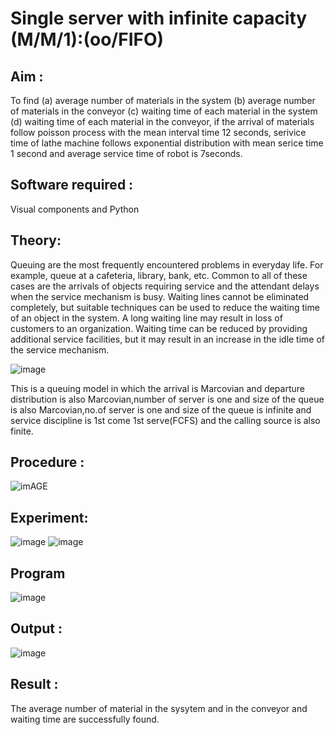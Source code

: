 # Single server with infinite capacity (M/M/1):(oo/FIFO)
## Aim :
To find (a) average number of materials in the system (b) average number of materials in the conveyor (c) waiting time of each material in the system (d) waiting time of each material in the conveyor, if the arrival  of materials follow poisson process with the mean interval time 12 seconds, serivice time of lathe machine follows exponential distribution with mean serice time 1 second and average service time of robot is 7seconds.

## Software required :
Visual components and Python

## Theory:
Queuing are the most frequently encountered problems in everyday life. For example, queue at a cafeteria, library, bank, etc. Common to all of these cases are the arrivals of objects requiring service and the attendant delays when the service mechanism is busy. Waiting lines cannot be eliminated completely, but suitable techniques can be used to reduce the waiting time of an object in the system. A long waiting line may result in loss of customers to an organization. Waiting time can be reduced by providing additional service facilities, but it may result in an increase in the idle time of the service mechanism.

![image](1.png)

This is a queuing model in which the arrival is Marcovian and departure distribution is also Marcovian,number of server is one and size of the queue is also Marcovian,no.of server is one and size of the queue is infinite and service discipline is 1st come 1st serve(FCFS) and the calling source is also finite.

## Procedure :

![imAGE](2.png)




## Experiment:
![image](https://github.com/iniyasri4464/Single-server-infinite-capacity---Markov-Model/assets/152419072/a0bef22a-620b-4b52-8ac6-4f42bb1eca7f)
![image](https://github.com/iniyasri4464/Single-server-infinite-capacity---Markov-Model/assets/152419072/9608989f-ede7-4112-8f3a-49ff6f2dbd4a)




 
## Program
![image](https://github.com/ramjan1729/Single-server-infinite-capacity---Markov-Model/assets/103921593/5f1fd58d-5929-4c51-89ea-4cef009e5bad)

## Output :
![image](https://github.com/iniyasri4464/Single-server-infinite-capacity---Markov-Model/assets/152419072/f9fe28d0-b4db-4c1a-a4ec-dc32fc84047d)


## Result :
The average number of material in the sysytem and in the conveyor and waiting time are successfully found.

